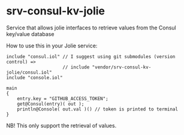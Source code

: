 # srv-consul-kv-jolie
Service that allows jolie interfaces to retrieve values from the Consul key/value database


How to use this in your Jolie service:
```jolie
include "consul.iol" // I suggest using git submodules (version control) => 
                     // include "vendor/srv-consul-kv-jolie/consul.iol"
include "console.iol"

main
{
    entry.key = "GITHUB_ACCESS_TOKEN";
    get@Consul(entry)( out );
    println@Console( out.val )() // token is printed to terminal
}
```


NB! This only support the retrieval of values.
